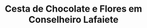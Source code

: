 ---
title: "Cesta de Chocolate e Flores em Conselheiro Lafaiete"
description: "Encante com uma cesta que combina chocolates finos e flores frescas em Conselheiro Lafaiete. O presente ideal para todas as ocasiões românticas e comemorativas."
layout: "home.html"
permalink: "/cesta-de-chocolate-e-flores-em-conselheiro-lafaiete/"
---